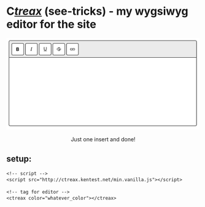 # <b>C</b><i><u>treax</u></i> (see-tricks) - my wygsiwyg editor for the site
<p align="center"><img src="./editor-image.png"><p align="center">Just one insert and done!</p></p>

## setup:
```
<!-- script -->
<script src="http://ctreax.kentest.net/min.vanilla.js"></script>

<!-- tag for editor -->
<ctreax color="whatever_color"></ctreax>
```
